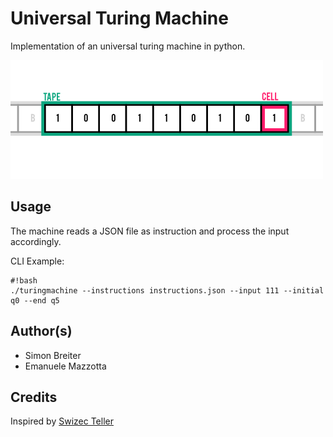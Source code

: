 # Universal Turing Machine

Implementation of an universal turing machine in python.

![](/turing.png)

## Usage
The machine reads a JSON file as instruction and process the input accordingly.

CLI Example:
```
#!bash
./turingmachine --instructions instructions.json --input 111 --initial q0 --end q5
```

## Author(s)

- Simon Breiter
- Emanuele Mazzotta

## Credits
Inspired by [Swizec Teller](http://swizec.com/blog/a-turing-machine-in-133-bytes-of-javascript/swizec/3069)